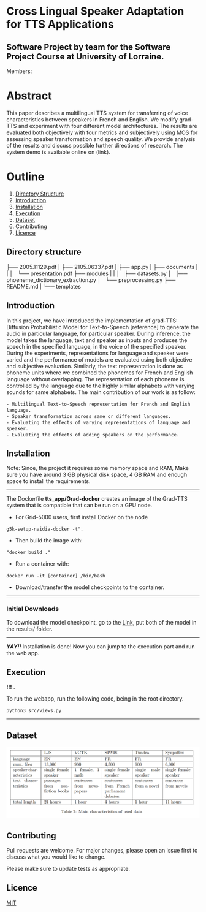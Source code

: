 
# Cross Lingual Speaker Adaptation for TTS Applications


## Software Project by team for the Software Project Course at University of Lorraine.
Members: 

# Abstract

This paper describes a multilingual TTS system for transferring of voice characteristics between speakers in French and English. We modify grad-TTS and experiment with four different model architectures. The results are evaluated both objectively with four metrics and subjectively using MOS for assessing speaker transformation and speech quality. We provide analysis of the results and discuss possible further directions of research. The system demo is available online on (link).

# Outline

1. [Directory Structure](#directory-structure)
2. [Introduction](#introduction)
3. [Installation](#installation)
4. [Execution](#execution)
5. [Dataset](#dataset)
6. [Contributing](#contributing)
7. [Licence](#licence)


## Directory structure

├── 2005.11129.pdf 
|
├── 2105.06337.pdf 
|
├── app.py 
|
├── documents 
|   |
│   └── presentation.pdf 
├── modules 
|   |
│   ├── datasets.py 
│   ├── phoeneme_dictionary_extraction.py 
│   └── preprocessing.py 
├── README.md 
|
└── templates 

    


## Introduction

In this project, we have introduced the implementation of grad-TTS: Diffusion Probabilistic Model for Text-to-Speech [reference] to generate the audio in particular language, for particular speaker. During inference, the model takes the language, text and speaker as inputs and produces the speech in the specified language, in the voice of the specified speaker. During the experiments, representations for language and speaker were varied and the performance of models are evaluated using both objective and subjective evaluation. Similarly, the text representation is done as phoneme units where we combined the phonemes for French and English language without overlapping. The representation of each phoneme is controlled by the language due to the highly similar alphabets with varying sounds for same alphabets. The main contribution of our work is as follow:


    - Multilingual Text-to-Speech representation for French and English language.
    - Speaker transformation across same or different languages.
    - Evaluating the effects of varying representations of language and speaker.
    - Evaluating the effects of adding speakers on the performance.



## Installation

Note: Since, the project it requires some memory space and RAM, Make sure you have around 3 GB physical disk space, 4 GB RAM and enough space to install the requirements. 

---

The Dockerfile **tts_app/Grad-docker** creates an image of the Grad-TTS system that is compatible that can be run on a GPU node.

- For Grid-5000 users, first install Docker on the node 

```
g5k-setup-nvidia-docker -t".
```

- Then build the image with:

```
"docker build ."
```

- Run a container with:

```
docker run -it [container] /bin/bash
```

- Download/transfer the model checkpoints to the container.

---

### Initial Downloads

To download the model checkpoint, go to the [Link](), put both of the model in the results/ folder.

************************************************************************************************************************************
**_YAY!!_** Installation is done! Now you can jump to the execution part and run the web app.


## Execution
**!!!** .

To run the webapp, run the following code, being in the root directory.

    python3 src/views.py

---


## Dataset
![Dataset Distribution](images/data.png)
## Contributing
Pull requests are welcome. For major changes, please open an issue first to discuss what you would like to change.

Please make sure to update tests as appropriate.

## Licence
[MIT](https://choosealicense.com/licenses/mit/)
